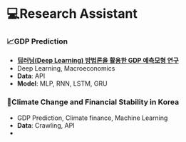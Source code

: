 <h1> 💻Research Assistant </h1>

<p>
  <h3> 📈GDP Prediction </h3>
    
  - <a href="https://sites.google.com/view/pjh3479/research-areas?authuser=0"><b>딥러닝(Deep Learning) 방법론을 활용한 GDP 예측모형 연구</b></a>
  - Deep Learning, Macroeconomics
  - <b>Data</b>: API
  - <b>Model</b>: MLP, RNN, LSTM, GRU 
</p>
 
 
 
 <p>
   <h3> 🌳Climate Change and Financial Stability in Korea </h3>

   - GDP Prediction, Climate finance, Machine Learning
   - <b>Data</b>: Crawling, API
   - 

</p>

